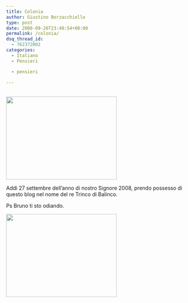 ```yaml
---
title: Colonia
author: Giustino Borzacchiello
type: post
date: 2008-09-26T23:49:54+00:00
permalink: /colonia/
dsq_thread_id:
  - 762372002
categories:
  - Italiano
  - Pensieri

  - pensieri

---
```

[  
][1] [<img class="aligncenter size-medium wp-image-469" title="colonize" src="https://i0.wp.com/v1.giustino.blog/wp-content/uploads/2008/09/colonize-300x225.jpg?resize=300%2C225" alt="" width="300" height="225" data-recalc-dims="1" />][2]

Addì 27 settembre dell&#8217;anno di nostro Signore 2008, prendo possesso di questo blog nel nome del re Trinco di Balinco.

Ps Bruno ti sto odiando.

[<img class="aligncenter size-medium wp-image-468" title="colonization" src="https://i2.wp.com/v1.giustino.blog/wp-content/uploads/2008/09/colonization-300x225.jpg?resize=300%2C225" alt="" width="300" height="225" data-recalc-dims="1" />][3]

&nbsp;

 [1]: http://jubstuff.netsons.org/wp-content/colonize.jpg
 [2]: https://i1.wp.com/v1.giustino.blog/wp-content/uploads/2008/09/colonize.jpg
 [3]: https://i1.wp.com/v1.giustino.blog/wp-content/uploads/2008/09/colonization.jpg